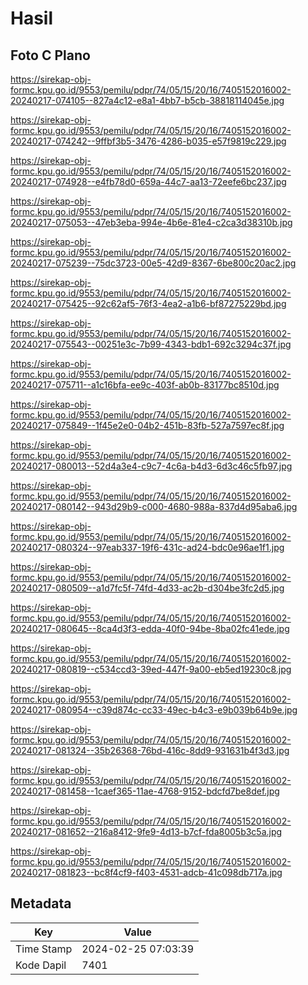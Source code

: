 # Hasil

## Foto C Plano

https://sirekap-obj-formc.kpu.go.id/9553/pemilu/pdpr/74/05/15/20/16/7405152016002-20240217-074105--827a4c12-e8a1-4bb7-b5cb-38818114045e.jpg

https://sirekap-obj-formc.kpu.go.id/9553/pemilu/pdpr/74/05/15/20/16/7405152016002-20240217-074242--9ffbf3b5-3476-4286-b035-e57f9819c229.jpg

https://sirekap-obj-formc.kpu.go.id/9553/pemilu/pdpr/74/05/15/20/16/7405152016002-20240217-074928--e4fb78d0-659a-44c7-aa13-72eefe6bc237.jpg

https://sirekap-obj-formc.kpu.go.id/9553/pemilu/pdpr/74/05/15/20/16/7405152016002-20240217-075053--47eb3eba-994e-4b6e-81e4-c2ca3d38310b.jpg

https://sirekap-obj-formc.kpu.go.id/9553/pemilu/pdpr/74/05/15/20/16/7405152016002-20240217-075239--75dc3723-00e5-42d9-8367-6be800c20ac2.jpg

https://sirekap-obj-formc.kpu.go.id/9553/pemilu/pdpr/74/05/15/20/16/7405152016002-20240217-075425--92c62af5-76f3-4ea2-a1b6-bf87275229bd.jpg

https://sirekap-obj-formc.kpu.go.id/9553/pemilu/pdpr/74/05/15/20/16/7405152016002-20240217-075543--00251e3c-7b99-4343-bdb1-692c3294c37f.jpg

https://sirekap-obj-formc.kpu.go.id/9553/pemilu/pdpr/74/05/15/20/16/7405152016002-20240217-075711--a1c16bfa-ee9c-403f-ab0b-83177bc8510d.jpg

https://sirekap-obj-formc.kpu.go.id/9553/pemilu/pdpr/74/05/15/20/16/7405152016002-20240217-075849--1f45e2e0-04b2-451b-83fb-527a7597ec8f.jpg

https://sirekap-obj-formc.kpu.go.id/9553/pemilu/pdpr/74/05/15/20/16/7405152016002-20240217-080013--52d4a3e4-c9c7-4c6a-b4d3-6d3c46c5fb97.jpg

https://sirekap-obj-formc.kpu.go.id/9553/pemilu/pdpr/74/05/15/20/16/7405152016002-20240217-080142--943d29b9-c000-4680-988a-837d4d95aba6.jpg

https://sirekap-obj-formc.kpu.go.id/9553/pemilu/pdpr/74/05/15/20/16/7405152016002-20240217-080324--97eab337-19f6-431c-ad24-bdc0e96ae1f1.jpg

https://sirekap-obj-formc.kpu.go.id/9553/pemilu/pdpr/74/05/15/20/16/7405152016002-20240217-080509--a1d7fc5f-74fd-4d33-ac2b-d304be3fc2d5.jpg

https://sirekap-obj-formc.kpu.go.id/9553/pemilu/pdpr/74/05/15/20/16/7405152016002-20240217-080645--8ca4d3f3-edda-40f0-94be-8ba02fc41ede.jpg

https://sirekap-obj-formc.kpu.go.id/9553/pemilu/pdpr/74/05/15/20/16/7405152016002-20240217-080819--c534ccd3-39ed-447f-9a00-eb5ed19230c8.jpg

https://sirekap-obj-formc.kpu.go.id/9553/pemilu/pdpr/74/05/15/20/16/7405152016002-20240217-080954--c39d874c-cc33-49ec-b4c3-e9b039b64b9e.jpg

https://sirekap-obj-formc.kpu.go.id/9553/pemilu/pdpr/74/05/15/20/16/7405152016002-20240217-081324--35b26368-76bd-416c-8dd9-931631b4f3d3.jpg

https://sirekap-obj-formc.kpu.go.id/9553/pemilu/pdpr/74/05/15/20/16/7405152016002-20240217-081458--1caef365-11ae-4768-9152-bdcfd7be8def.jpg

https://sirekap-obj-formc.kpu.go.id/9553/pemilu/pdpr/74/05/15/20/16/7405152016002-20240217-081652--216a8412-9fe9-4d13-b7cf-fda8005b3c5a.jpg

https://sirekap-obj-formc.kpu.go.id/9553/pemilu/pdpr/74/05/15/20/16/7405152016002-20240217-081823--bc8f4cf9-f403-4531-adcb-41c098db717a.jpg


## Metadata

| Key        | Value               |
| ---------- | ------------------- |
| Time Stamp | 2024-02-25 07:03:39 |
| Kode Dapil | 7401                |



